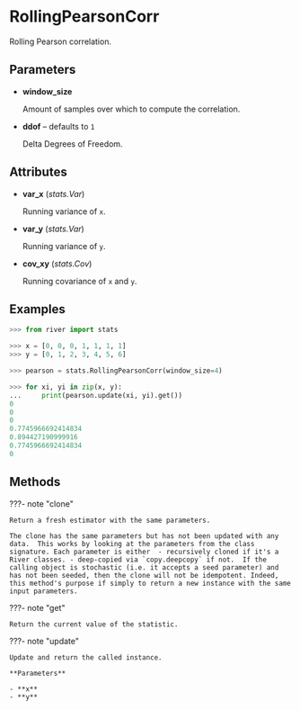 # RollingPearsonCorr

Rolling Pearson correlation.



## Parameters

- **window_size**

    Amount of samples over which to compute the correlation.

- **ddof** – defaults to `1`

    Delta Degrees of Freedom.


## Attributes

- **var_x** (*stats.Var*)

    Running variance of `x`.

- **var_y** (*stats.Var*)

    Running variance of `y`.

- **cov_xy** (*stats.Cov*)

    Running covariance of `x` and `y`.


## Examples

```python
>>> from river import stats

>>> x = [0, 0, 0, 1, 1, 1, 1]
>>> y = [0, 1, 2, 3, 4, 5, 6]

>>> pearson = stats.RollingPearsonCorr(window_size=4)

>>> for xi, yi in zip(x, y):
...     print(pearson.update(xi, yi).get())
0
0
0
0.7745966692414834
0.894427190999916
0.7745966692414834
0
```

## Methods

???- note "clone"

    Return a fresh estimator with the same parameters.

    The clone has the same parameters but has not been updated with any data.  This works by looking at the parameters from the class signature. Each parameter is either  - recursively cloned if it's a River classes. - deep-copied via `copy.deepcopy` if not.  If the calling object is stochastic (i.e. it accepts a seed parameter) and has not been seeded, then the clone will not be idempotent. Indeed, this method's purpose if simply to return a new instance with the same input parameters.

    
???- note "get"

    Return the current value of the statistic.

    
???- note "update"

    Update and return the called instance.

    **Parameters**

    - **x**    
    - **y**    
    
